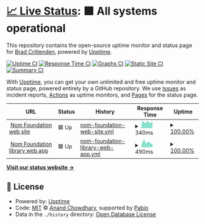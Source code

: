 # [📈 Live Status](https://bac.github.io/upptime): <!--live status--> **🟩 All systems operational**

This repository contains the open-source uptime monitor and status page for [Brad Crittenden](bradcrittenden.net), powered by [Upptime](https://github.com/upptime/upptime).

[![Uptime CI](https://github.com/bac/upptime/workflows/Uptime%20CI/badge.svg)](https://github.com/bac/upptime/actions?query=workflow%3A%22Uptime+CI%22)
[![Response Time CI](https://github.com/bac/upptime/workflows/Response%20Time%20CI/badge.svg)](https://github.com/bac/upptime/actions?query=workflow%3A%22Response+Time+CI%22)
[![Graphs CI](https://github.com/bac/upptime/workflows/Graphs%20CI/badge.svg)](https://github.com/bac/upptime/actions?query=workflow%3A%22Graphs+CI%22)
[![Static Site CI](https://github.com/bac/upptime/workflows/Static%20Site%20CI/badge.svg)](https://github.com/bac/upptime/actions?query=workflow%3A%22Static+Site+CI%22)
[![Summary CI](https://github.com/bac/upptime/workflows/Summary%20CI/badge.svg)](https://github.com/bac/upptime/actions?query=workflow%3A%22Summary+CI%22)

With [Upptime](https://upptime.js.org), you can get your own unlimited and free uptime monitor and status page, powered entirely by a GitHub repository. We use [Issues](https://github.com/bac/upptime/issues) as incident reports, [Actions](https://github.com/bac/upptime/actions) as uptime monitors, and [Pages](https://bac.github.io/upptime) for the status page.

<!--start: status pages-->
<!-- This summary is generated by Upptime (https://github.com/upptime/upptime) -->
<!-- Do not edit this manually, your changes will be overwritten -->
<!-- prettier-ignore -->
| URL | Status | History | Response Time | Uptime |
| --- | ------ | ------- | ------------- | ------ |
| <img alt="" src="https://icons.duckduckgo.com/ip3/nomfoundation.org.ico" height="13"> [Nom Foundation web site](https://nomfoundation.org/About-the-Foundation/About-the-VNPF) | 🟩 Up | [nom-foundation-web-site.yml](https://github.com/bac/upptime/commits/HEAD/history/nom-foundation-web-site.yml) | <details><summary><img alt="Response time graph" src="./graphs/nom-foundation-web-site/response-time-week.png" height="20"> 340ms</summary><br><a href="https://bac.github.io/upptime/history/nom-foundation-web-site"><img alt="Response time 401" src="https://img.shields.io/endpoint?url=https%3A%2F%2Fraw.githubusercontent.com%2Fbac%2Fupptime%2FHEAD%2Fapi%2Fnom-foundation-web-site%2Fresponse-time.json"></a><br><a href="https://bac.github.io/upptime/history/nom-foundation-web-site"><img alt="24-hour response time 283" src="https://img.shields.io/endpoint?url=https%3A%2F%2Fraw.githubusercontent.com%2Fbac%2Fupptime%2FHEAD%2Fapi%2Fnom-foundation-web-site%2Fresponse-time-day.json"></a><br><a href="https://bac.github.io/upptime/history/nom-foundation-web-site"><img alt="7-day response time 340" src="https://img.shields.io/endpoint?url=https%3A%2F%2Fraw.githubusercontent.com%2Fbac%2Fupptime%2FHEAD%2Fapi%2Fnom-foundation-web-site%2Fresponse-time-week.json"></a><br><a href="https://bac.github.io/upptime/history/nom-foundation-web-site"><img alt="30-day response time 356" src="https://img.shields.io/endpoint?url=https%3A%2F%2Fraw.githubusercontent.com%2Fbac%2Fupptime%2FHEAD%2Fapi%2Fnom-foundation-web-site%2Fresponse-time-month.json"></a><br><a href="https://bac.github.io/upptime/history/nom-foundation-web-site"><img alt="1-year response time 401" src="https://img.shields.io/endpoint?url=https%3A%2F%2Fraw.githubusercontent.com%2Fbac%2Fupptime%2FHEAD%2Fapi%2Fnom-foundation-web-site%2Fresponse-time-year.json"></a></details> | <details><summary><a href="https://bac.github.io/upptime/history/nom-foundation-web-site">100.00%</a></summary><a href="https://bac.github.io/upptime/history/nom-foundation-web-site"><img alt="All-time uptime 100.00%" src="https://img.shields.io/endpoint?url=https%3A%2F%2Fraw.githubusercontent.com%2Fbac%2Fupptime%2FHEAD%2Fapi%2Fnom-foundation-web-site%2Fuptime.json"></a><br><a href="https://bac.github.io/upptime/history/nom-foundation-web-site"><img alt="24-hour uptime 100.00%" src="https://img.shields.io/endpoint?url=https%3A%2F%2Fraw.githubusercontent.com%2Fbac%2Fupptime%2FHEAD%2Fapi%2Fnom-foundation-web-site%2Fuptime-day.json"></a><br><a href="https://bac.github.io/upptime/history/nom-foundation-web-site"><img alt="7-day uptime 100.00%" src="https://img.shields.io/endpoint?url=https%3A%2F%2Fraw.githubusercontent.com%2Fbac%2Fupptime%2FHEAD%2Fapi%2Fnom-foundation-web-site%2Fuptime-week.json"></a><br><a href="https://bac.github.io/upptime/history/nom-foundation-web-site"><img alt="30-day uptime 100.00%" src="https://img.shields.io/endpoint?url=https%3A%2F%2Fraw.githubusercontent.com%2Fbac%2Fupptime%2FHEAD%2Fapi%2Fnom-foundation-web-site%2Fuptime-month.json"></a><br><a href="https://bac.github.io/upptime/history/nom-foundation-web-site"><img alt="1-year uptime 100.00%" src="https://img.shields.io/endpoint?url=https%3A%2F%2Fraw.githubusercontent.com%2Fbac%2Fupptime%2FHEAD%2Fapi%2Fnom-foundation-web-site%2Fuptime-year.json"></a></details>
| <img alt="" src="https://icons.duckduckgo.com/ip3/lib.nomfoundation.org.ico" height="13"> [Nom Foundation library web app](https://lib.nomfoundation.org/collection/1/) | 🟩 Up | [nom-foundation-library-web-app.yml](https://github.com/bac/upptime/commits/HEAD/history/nom-foundation-library-web-app.yml) | <details><summary><img alt="Response time graph" src="./graphs/nom-foundation-library-web-app/response-time-week.png" height="20"> 490ms</summary><br><a href="https://bac.github.io/upptime/history/nom-foundation-library-web-app"><img alt="Response time 514" src="https://img.shields.io/endpoint?url=https%3A%2F%2Fraw.githubusercontent.com%2Fbac%2Fupptime%2FHEAD%2Fapi%2Fnom-foundation-library-web-app%2Fresponse-time.json"></a><br><a href="https://bac.github.io/upptime/history/nom-foundation-library-web-app"><img alt="24-hour response time 69" src="https://img.shields.io/endpoint?url=https%3A%2F%2Fraw.githubusercontent.com%2Fbac%2Fupptime%2FHEAD%2Fapi%2Fnom-foundation-library-web-app%2Fresponse-time-day.json"></a><br><a href="https://bac.github.io/upptime/history/nom-foundation-library-web-app"><img alt="7-day response time 490" src="https://img.shields.io/endpoint?url=https%3A%2F%2Fraw.githubusercontent.com%2Fbac%2Fupptime%2FHEAD%2Fapi%2Fnom-foundation-library-web-app%2Fresponse-time-week.json"></a><br><a href="https://bac.github.io/upptime/history/nom-foundation-library-web-app"><img alt="30-day response time 480" src="https://img.shields.io/endpoint?url=https%3A%2F%2Fraw.githubusercontent.com%2Fbac%2Fupptime%2FHEAD%2Fapi%2Fnom-foundation-library-web-app%2Fresponse-time-month.json"></a><br><a href="https://bac.github.io/upptime/history/nom-foundation-library-web-app"><img alt="1-year response time 514" src="https://img.shields.io/endpoint?url=https%3A%2F%2Fraw.githubusercontent.com%2Fbac%2Fupptime%2FHEAD%2Fapi%2Fnom-foundation-library-web-app%2Fresponse-time-year.json"></a></details> | <details><summary><a href="https://bac.github.io/upptime/history/nom-foundation-library-web-app">100.00%</a></summary><a href="https://bac.github.io/upptime/history/nom-foundation-library-web-app"><img alt="All-time uptime 99.93%" src="https://img.shields.io/endpoint?url=https%3A%2F%2Fraw.githubusercontent.com%2Fbac%2Fupptime%2FHEAD%2Fapi%2Fnom-foundation-library-web-app%2Fuptime.json"></a><br><a href="https://bac.github.io/upptime/history/nom-foundation-library-web-app"><img alt="24-hour uptime 100.00%" src="https://img.shields.io/endpoint?url=https%3A%2F%2Fraw.githubusercontent.com%2Fbac%2Fupptime%2FHEAD%2Fapi%2Fnom-foundation-library-web-app%2Fuptime-day.json"></a><br><a href="https://bac.github.io/upptime/history/nom-foundation-library-web-app"><img alt="7-day uptime 100.00%" src="https://img.shields.io/endpoint?url=https%3A%2F%2Fraw.githubusercontent.com%2Fbac%2Fupptime%2FHEAD%2Fapi%2Fnom-foundation-library-web-app%2Fuptime-week.json"></a><br><a href="https://bac.github.io/upptime/history/nom-foundation-library-web-app"><img alt="30-day uptime 100.00%" src="https://img.shields.io/endpoint?url=https%3A%2F%2Fraw.githubusercontent.com%2Fbac%2Fupptime%2FHEAD%2Fapi%2Fnom-foundation-library-web-app%2Fuptime-month.json"></a><br><a href="https://bac.github.io/upptime/history/nom-foundation-library-web-app"><img alt="1-year uptime 99.93%" src="https://img.shields.io/endpoint?url=https%3A%2F%2Fraw.githubusercontent.com%2Fbac%2Fupptime%2FHEAD%2Fapi%2Fnom-foundation-library-web-app%2Fuptime-year.json"></a></details>

<!--end: status pages-->

[**Visit our status website →**](https://bac.github.io/upptime)

## 📄 License

- Powered by: [Upptime](https://github.com/upptime/upptime)
- Code: [MIT](./LICENSE) © [Anand Chowdhary](https://anandchowdhary.com), supported by [Pabio](https://pabio.com)
- Data in the `./history` directory: [Open Database License](https://opendatacommons.org/licenses/odbl/1-0/)
